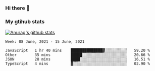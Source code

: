 ### Hi there 👋

### My gtihub stats

[![Anurag's github stats](https://github-readme-stats.vercel.app/api?username=gaozhidong)](https://github.com/gaozhidong/github-readme-stats)

<!--START_SECTION:waka-->
```text
Week: 08 June, 2021 - 15 June, 2021

JavaScript   1 hr 40 mins    ██████████████▓░░░░░░░░░░   59.20 % 
Other        35 mins         █████░░░░░░░░░░░░░░░░░░░░   20.66 % 
JSON         28 mins         ████░░░░░░░░░░░░░░░░░░░░░   16.51 % 
TypeScript   4 mins          ▓░░░░░░░░░░░░░░░░░░░░░░░░   02.90 % 
```
<!--END_SECTION:waka-->